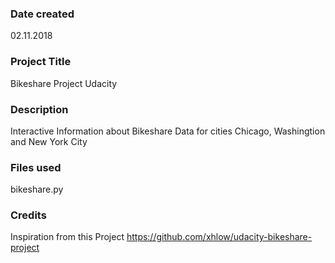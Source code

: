 ### Date created
02.11.2018

### Project Title
Bikeshare Project Udacity

### Description
Interactive Information about Bikeshare Data for cities Chicago, Washingtion and New York City

### Files used
bikeshare.py

### Credits
Inspiration from this Project
https://github.com/xhlow/udacity-bikeshare-project
